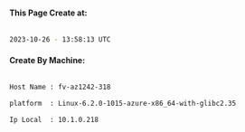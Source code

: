 
   
#### This Page Create at:

```bash

2023-10-26 - 13:58:13 UTC

```

#### Create By Machine:

```bash

Host Name : fv-az1242-318

platform  : Linux-6.2.0-1015-azure-x86_64-with-glibc2.35

Ip Local  : 10.1.0.218

```

